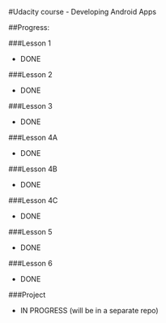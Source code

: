 #Udacity course - Developing Android Apps

##Progress:

###Lesson 1 
 - DONE

###Lesson 2 
 - DONE

###Lesson 3
 - DONE

###Lesson 4A 
 - DONE

###Lesson 4B 
 - DONE

###Lesson 4C 
 - DONE

###Lesson 5 
 - DONE

###Lesson 6 
 - DONE

###Project
 - IN PROGRESS (will be in a separate repo)

